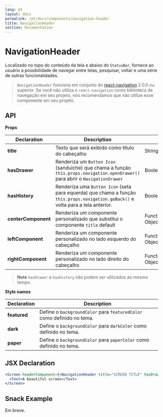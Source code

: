 ```yaml
---
lang: pt
layout: docs
permalink: /pt/docs/components/navigation-header
title: NavigationHeader
section: Documentation
---
```


# NavigationHeader

Localizado no topo do conteúdo da tela e abaixo do `StatusBar`, fornece ao usuário a possibilidade de navegar entre telas, pesquisar, voltar e uma série de outras funcionalidades.

> `NavigationHeader` funciona em conjunto do [react-navigation](https://reactnavigation.org/) 2.0.0 ou superior. Se você não utiliza o `react-navigation` como biblioteca de navegação em seu projeto, nós recomendamos que não utilize esse componente em seu projeto.

## API

**Props**

| Declaration | Description | Type | Default | Required |
|-------------|------------|------|---------|----------|
| **title** | Texto que será exibido como título do cabeçalho | String | - | false |
| **hasDrawer** | Renderiza um `Button Icon` (sanduiche) que chama a função `this.props.navigation.openDrawer()` para abrir o `NavigationDrawer` | Boolean | false | false |
| **hasHistory** | Renderiza uma `Button Icon` (seta para equerda) que chama a função `this.props.navigation.goBack()` e volta para a tela anterior. | Boolean | false | false |
| **centerComponent** | Renderiza um componente personalizado que substitui o componente `title` default | Function(screenProps: Object) | (): void | false |
| **leftComponent** | Renderiza um componente personalizado no lado esquerdo do cabeçalho | Function(screenProps: Object) | (): void | false |
| **rightComponent** | Renderiza um componente personalizado no lado direito do cabeçalho | Function(screenProps: Object) | (): void | false |

> **Note**
> `hasDrawer` e `hasHistory` não podem ser utilizados ao mesmo tempo.

**Style names**

| Declaration  | Description  |
|--------------|--------------|
| **featured** | Define o `backgroundColor` para `featuredColor` como definido no tema. |
| **dark** | Define o `backgroundColor` para `darkColor` como definido no tema. |
| **paper** | Define o `backgroundColor` para `paperColor` como definido no tema. |

## JSX Declaration

``` jsx
<Screen headerComponent={<NavigationHeader title="SCREEN TITLE" hasDrawer />}>
  <Text>A beautiful screen</Text>
</Screen>
```

## Snack Example

Em breve.
